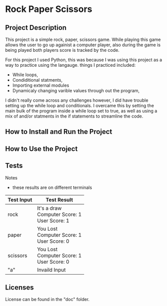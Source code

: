 # Rock Paper Scissors

## Project Description

This project is a simple rock, paper, scissors game. While playing this game allows the user to go up againist a computer player, also during the game is being played both players score is tracked by the code.

For this project I used Python, this was because I was using this project as a way to practice using the langauge. things I practiced included:

* While loops,
* Condiditional statments,
* Importing external modules
* Dynamicaly changing varible values through out the program,

I didn't really come across any challenges however, I did have trouble setting up the while loop and conditionals. I overcame this by setting the main bulk of the program inside a while loop set to true, as well as using a mix of and/or statments in the if statements to streamline the code.

## How to Install and Run the Project



## How to Use the Project



## Tests

Notes

* these results are on different terminals

| Test Input | Test Result |
| -------- | -------- |
| rock | It's a draw <br> Computer Score: 1 <br >User Score: 1|
| paper| You Lost <br> Computer Score: 1 <br> User Score: 0 |
|scissors| You Lost <br> Computer Score: 1 <br> User Score: 0  |
|"a"|Invaild Input|

## Licenses

License can be found in the "doc" folder.
